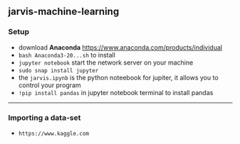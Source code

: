 ## jarvis-machine-learning
### Setup
- download **Anaconda** https://www.anaconda.com/products/individual
- `bash Anaconda3-20...sh` to install
- `jupyter notebook` start the network server on your machine
- `sudo snap install jupyter`
- the `jarvis.ipynb` is the python noteebook for jupiter, it allows you to control your program
- `!pip install pandas` in jupyter notebook terminal to install pandas

---
### Importing a data-set
- `https://www.kaggle.com` 
